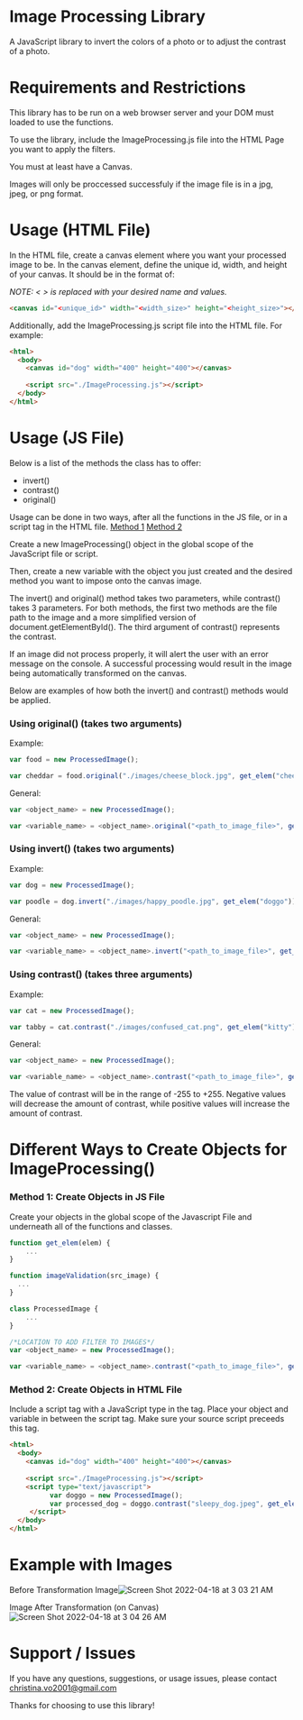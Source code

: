 # Image Processing Library
A JavaScript library to invert the colors of a photo or to adjust the contrast of a photo. 

# Requirements and Restrictions
This library has to be run on a web browser server and your DOM must loaded to use the functions.

To use the library, include the ImageProcessing.js file into the HTML Page you want to apply the filters. 

You must at least have a Canvas.

Images will only be proccessed successfuly if the image file is in a jpg, jpeg, or png format.

# Usage (HTML File)
In the HTML file, create a canvas element where you want your processed image to be. In the canvas element, define the unique id, width, and height of your canvas. It should be in the format of:

*NOTE: < > is replaced with your desired name and values.*
```html
<canvas id="<unique_id>" width="<width_size>" height="<height_size>"></canvas>
```

Additionally, add the ImageProcessing.js script file into the HTML file. For example: 

```html
<html>
  <body>
    <canvas id="dog" width="400" height="400"></canvas>
    
    <script src="./ImageProcessing.js"></script>
  </body>
</html>
```
# Usage (JS File)
Below is a list of the methods the class has to offer:
- invert()
- contrast()
- original() 

Usage can be done in two ways, after all the functions in the JS file, or in a script tag in the HTML file. [Method 1](https://github.com/christunaroll/Image-Processing-Library/edit/main/README.md#method-1) [Method 2](https://github.com/christunaroll/Image-Processing-Library/edit/main/README.md#method-2-create-objects-in-html-file)

Create a new ImageProcessing() object in the global scope of the JavaScript file or script. 

Then, create a new variable with the object you just created and the desired method you want to impose onto the canvas image. 

The invert() and original() method takes two parameters, while contrast() takes 3 parameters. For both methods, the first two methods are the file path to the image and a more simplified version of document.getElementById(). The third argument of contrast() represents the contrast.

If an image did not process properly, it will alert the user with an error message on the console. A successful processing would result in the image being automatically transformed on the canvas. 

Below are examples of how both the invert() and contrast() methods would be applied. 

### Using original() (takes two arguments)   
Example:
```javascript
var food = new ProcessedImage();

var cheddar = food.original("./images/cheese_block.jpg", get_elem("cheese"));
```
General:
```javascript
var <object_name> = new ProcessedImage();

var <variable_name> = <object_name>.original("<path_to_image_file>", get_elem("<unique_id>"));
```

### Using invert() (takes two arguments)   
Example:
```javascript
var dog = new ProcessedImage();

var poodle = dog.invert("./images/happy_poodle.jpg", get_elem("doggo"));
```
General:
```javascript
var <object_name> = new ProcessedImage();

var <variable_name> = <object_name>.invert("<path_to_image_file>", get_elem("<unique_id>"));
```

### Using contrast() (takes three arguments)  
Example: 
```javascript
var cat = new ProcessedImage();

var tabby = cat.contrast("./images/confused_cat.png", get_elem("kitty"), 60);
```
General: 
```javascript
var <object_name> = new ProcessedImage();

var <variable_name> = <object_name>.contrast("<path_to_image_file>", get_elem("<unique_id>"), <contrast_value>);
```

The value of contrast will be in the range of -255 to +255. Negative values will decrease the amount of contrast, while positive values will increase the amount of contrast.

# Different Ways to Create Objects for ImageProcessing()
### Method 1: Create Objects in JS File 
Create your objects in the global scope of the Javascript File and underneath all of the functions and classes.

```javascript
function get_elem(elem) {
	...
}

function imageValidation(src_image) {
  ...
}

class ProcessedImage {
	...
}

/*LOCATION TO ADD FILTER TO IMAGES*/
var <object_name> = new ProcessedImage();

var <variable_name> = <object_name>.contrast("<path_to_image_file>", get_elem("<unique_id>"), <contrast_value>);
```

### Method 2: Create Objects in HTML File
Include a script tag with a JavaScript type in the tag. Place your object and variable in between the script tag. Make sure your source script preceeds this tag. 

```html
<html>
  <body>
    <canvas id="dog" width="400" height="400"></canvas>
    
    <script src="./ImageProcessing.js"></script>
    <script type="text/javascript">
          var doggo = new ProcessedImage();
          var processed_dog = doggo.contrast("sleepy_dog.jpeg", get_elem("dog"), 100);
     </script>
  </body>
</html>
```
# Example with Images
Before Transformation
Image![Screen Shot 2022-04-18 at 3 03 21 AM](https://user-images.githubusercontent.com/90123164/163792797-37a90841-6f43-49a5-9f62-837adc985917.png)

Image After Transformation (on Canvas)
![Screen Shot 2022-04-18 at 3 04 26 AM](https://user-images.githubusercontent.com/90123164/163792967-88f612cf-8f5e-4355-9051-f472d035e158.png)


# Support / Issues
If you have any questions, suggestions, or usage issues, please contact christina.vo2001@gmail.com

Thanks for choosing to use this library!
